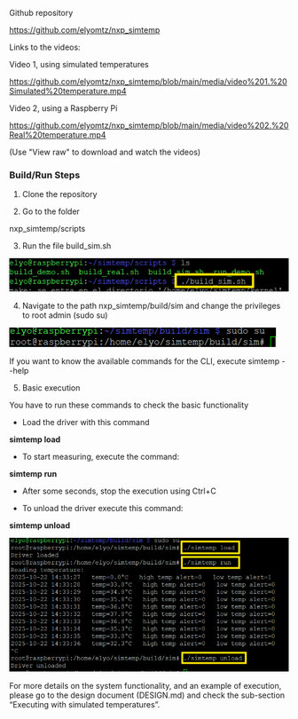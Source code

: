 Github repository

https://github.com/elyomtz/nxp_simtemp


Links to the videos:

Video 1, using simulated temperatures

https://github.com/elyomtz/nxp_simtemp/blob/main/media/video%201.%20Simulated%20temperature.mp4


Video 2, using a Raspberry Pi

https://github.com/elyomtz/nxp_simtemp/blob/main/media/video%202.%20Real%20temperature.mp4

(Use "View raw" to download and watch the videos)



### Build/Run Steps

1. Clone the repository

2. Go to the folder

nxp_simtemp/scripts

3. Run the file build_sim.sh

![Scripts](https://github.com/elyomtz/nxp_simtemp/blob/main/media/r_image1.png)


4. Navigate to the path nxp_simtemp/build/sim and change the privileges to root admin (sudo su)

![Folder](https://github.com/elyomtz/nxp_simtemp/blob/main/media/r_image2.png)

If you want to know the available commands for the CLI, execute simtemp --help

5. Basic execution

You have to run these commands to check the basic functionality
- Load the driver with this command

**simtemp load**

- To start measuring, execute the command:

**simtemp run**

- After some seconds, stop the execution using Ctrl+C

- To unload the driver execute this command: 

**simtemp unload**

![Example](https://github.com/elyomtz/nxp_simtemp/blob/main/media/r_image3.png)

For more details on the system functionality, and an example of execution, please go to the design document (DESIGN.md) and check the sub-section “Executing with simulated temperatures”.
